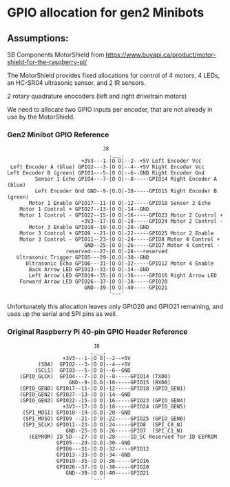 # GPIO allocation for gen2 Minibots

## Assumptions:

SB Components MotorShield from https://www.buyapi.ca/product/motor-shield-for-the-raspberry-pi/

The MotorShield provides fixed allocations for control of 4 motors, 4 LEDs, an HC-SR04 ultrasonic sensor, and 2 IR sensors.

2 rotary quadrature enocoders (left and right drivetrain motors)

We need to allocate two GPIO inputs per encoder, that are not already in use by the MotorShield.

### Gen2 Minibot GPIO Reference

```
                               J8
                                 .___.              
                        +3V3---1-|O O|--2--+5V Left Encoder Vcc
 Left Encoder A (blue) GPIO2---3-|O O|--4--+5V Right Encoder Vcc
Left Encoder B (green) GPIO3---5-|O O|--6--GND Right Encoder Gnd
         Sensor 1 Echo GPIO4---7-|O O|--8-----GPIO14 Right Encoder A (blue)
         Left Encoder Gnd GND--9-|O.O|-10-----GPIO15 Right Encoder B (green)
       Motor 1 Enable GPIO17--11-|O O|-12-----GPIO18 Sensor 2 Echo
    Motor 1 Control + GPIO27--13-|O O|-14--GND
    Motor 1 Control - GPIO22--15-|O O|-16-----GPIO23 Motor 2 Control +
                        +3V3--17-|O O|-18-----GPIO24 Motor 2 Control -
       Motor 3 Enable GPIO10--19-|O.O|-20--GND
    Motor 3 Control + GPIO9 --21-|O O|-22-----GPIO25 Motor 2 Enable
    Motor 3 Control - GPIO11--23-|O O|-24-----GPIO8 Motor 4 Control +
                         GND--25-|O O|-26-----GPIO7 Motor 4 Control -
                   reserved---27-|O O|-28---reserved
   Ultrasonic Trigger GPIO5---29-|O.O|-30--GND
      Ultrasonic Echo GPIO6---31-|O O|-32-----GPIO12 Motor 4 Enable
       Back Arrow LED GPIO13--33-|O O|-34--GND
       Left Arrow LED GPIO19--35-|O O|-36-----GPIO16 Right Arrow LED
    Forward Arrow LED GPIO26--37-|O O|-38-----GPIO20
                         GND--39-|O O|-40-----GPIO21
                                 '---'

```
Unfortunately this allocation leaves only GPIO20 and GPIO21 remaining, and uses up the serial and SPI pins as well.

### Original Raspberry Pi 40-pin GPIO Header Reference

```
                            J8
                           .___.              
                  +3V3---1-|O O|--2--+5V
          (SDA)  GPIO2---3-|O O|--4--+5V
         (SCL1)  GPIO3---5-|O O|--6--GND
    (GPIO_GLCK)  GPIO4---7-|O O|--8-----GPIO14 (TXD0)
                    GND--9-|O.O|-10-----GPIO15 (RXD0)
    (GPIO_GEN0) GPIO17--11-|O O|-12-----GPIO18 (GPIO_GEN1)
    (GPIO_GEN2) GPIO27--13-|O O|-14--GND
    (GPIO_GEN3) GPIO22--15-|O O|-16-----GPIO23 (GPIO_GEN4)
                  +3V3--17-|O O|-18-----GPIO24 (GPIO_GEN5)
     (SPI_MOSI) GPIO10--19-|O.O|-20--GND
     (SPI_MOSO) GPIO9 --21-|O O|-22-----GPIO25 (GPIO_GEN6)
     (SPI_SCLK) GPIO11--23-|O O|-24-----GPIO8  (SPI_C0_N)
                   GND--25-|O O|-26-----GPIO7  (SPI_C1_N)
       (EEPROM) ID_SD---27-|O O|-28-----ID_SC Reserved for ID EEPROM
                GPIO5---29-|O.O|-30--GND
                GPIO6---31-|O O|-32-----GPIO12
                GPIO13--33-|O O|-34--GND
                GPIO19--35-|O O|-36-----GPIO16
                GPIO26--37-|O O|-38-----GPIO20
                   GND--39-|O O|-40-----GPIO21
                           '---'

```
